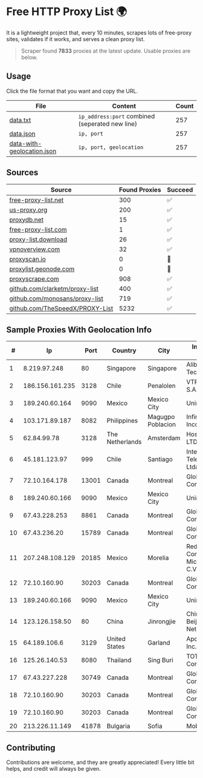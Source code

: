 
# Free HTTP Proxy List 🌍

It is a lightweight project that, every 10 minutes, scrapes lots of free-proxy sites, validates if it works, and serves a clean proxy list.


> Scraper found **7833** proxies at the latest update. Usable proxies are below.

## Usage

Click the file format that you want and copy the URL.


|File|Content|Count|
|----|-------|-----|
|[data.txt](https://raw.githubusercontent.com/themiralay/Proxy-List-World/master/data.txt)|`ip_address:port` combined (seperated new line)|257|
|[data.json](https://raw.githubusercontent.com/themiralay/Proxy-List-World/master/data.json)|`ip, port`|257|
|[data-with-geolocation.json](https://raw.githubusercontent.com/themiralay/Proxy-List-World/master/data-with-geolocation.json)|`ip, port, geolocation`|257|

## Sources

|Source|Found Proxies|Succeed|
|------|-------------|-------|
|[free-proxy-list.net](https://free-proxy-list.net)|300|✅|
|[us-proxy.org](https://www.us-proxy.org)|200|✅|
|[proxydb.net](http://proxydb.net)|15|✅|
|[free-proxy-list.com](https://free-proxy-list.com/?page=&port=&type%5B%5D=http&type%5B%5D=https&up_time=0&search=Search)|1|✅|
|[proxy-list.download](https://www.proxy-list.download/HTTP)|26|✅|
|[vpnoverview.com](https://vpnoverview.com/privacy/anonymous-browsing/free-proxy-servers)|32|✅|
|[proxyscan.io](https://www.proxyscan.io)|0|🚫|
|[proxylist.geonode.com](https://proxylist.geonode.com/api/proxy-list?limit=300&page=1&sort_by=lastChecked&sort_type=desc&protocols=http,https)|0|🚫|
|[proxyscrape.com](https://api.proxyscrape.com/v2/?request=displayproxies&protocol=http&timeout=10000&country=all&ssl=all&anonymity=all)|908|✅|
|[github.com/clarketm/proxy-list](https://raw.githubusercontent.com/clarketm/proxy-list/master/proxy-list-raw.txt)|400|✅|
|[github.com/monosans/proxy-list](https://raw.githubusercontent.com/monosans/proxy-list/main/proxies/http.txt)|719|✅|
|[github.com/TheSpeedX/PROXY-List](https://raw.githubusercontent.com/TheSpeedX/PROXY-List/master/http.txt)|5232|✅|


## Sample Proxies With Geolocation Info

|#|Ip|Port|Country|City|Internet Service Provider|
|-|--|----|-------|----|-------------------------|
|1|8.219.97.248|80|Singapore|Singapore|Alibaba (US) Technology Co., Ltd.|
|2|186.156.161.235|3128|Chile|Penalolen|VTR BANDA ANCHA S.A.|
|3|189.240.60.164|9090|Mexico|Mexico City|Uninet S.A. de C.V.|
|4|103.171.89.187|8082|Philippines|Magugpo Poblacion|Infinivan Incorporated|
|5|62.84.99.78|3128|The Netherlands|Amsterdam|Hosting technology LTD|
|6|45.181.123.97|999|Chile|Santiago|Interpit Telecomunicaciones Ltda|
|7|72.10.164.178|13001|Canada|Montreal|GloboTech Communications|
|8|189.240.60.166|9090|Mexico|Mexico City|Uninet S.A. de C.V.|
|9|67.43.228.253|8861|Canada|Montreal|GloboTech Communications|
|10|67.43.236.20|15789|Canada|Montreal|GloboTech Communications|
|11|207.248.108.129|20185|Mexico|Morelia|Redes y Comunicaciones de Michoacan S.A. de C.V.|
|12|72.10.160.90|30203|Canada|Montreal|GloboTech Communications|
|13|189.240.60.166|9090|Mexico|Mexico City|Uninet S.A. de C.V.|
|14|123.126.158.50|80|China|Jinrongjie|China Unicom Beijing Province Network|
|15|64.189.106.6|3129|United States|Garland|Apogee Telecom Inc.|
|16|125.26.140.53|8080|Thailand|Sing Buri|TOT Public Company Limited|
|17|67.43.227.228|30749|Canada|Montreal|GloboTech Communications|
|18|72.10.160.90|30203|Canada|Montreal|GloboTech Communications|
|19|72.10.160.90|30203|Canada|Montreal|GloboTech Communications|
|20|213.226.11.149|41878|Bulgaria|Sofia|Mobiltel EAD|



## Contributing

Contributions are welcome, and they are greatly appreciated! Every
little bit helps, and credit will always be given.

